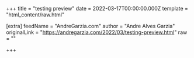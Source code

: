 
+++
title = "testing preview"
date = 2022-03-17T00:00:00.000Z
template = "html_content/raw.html"

[extra]
feedName = "AndreGarzia.com"
author = "Andre Alves Garzia"
originalLink = "https://andregarzia.com/2022/03/testing-preview.html"
raw = ""

+++


